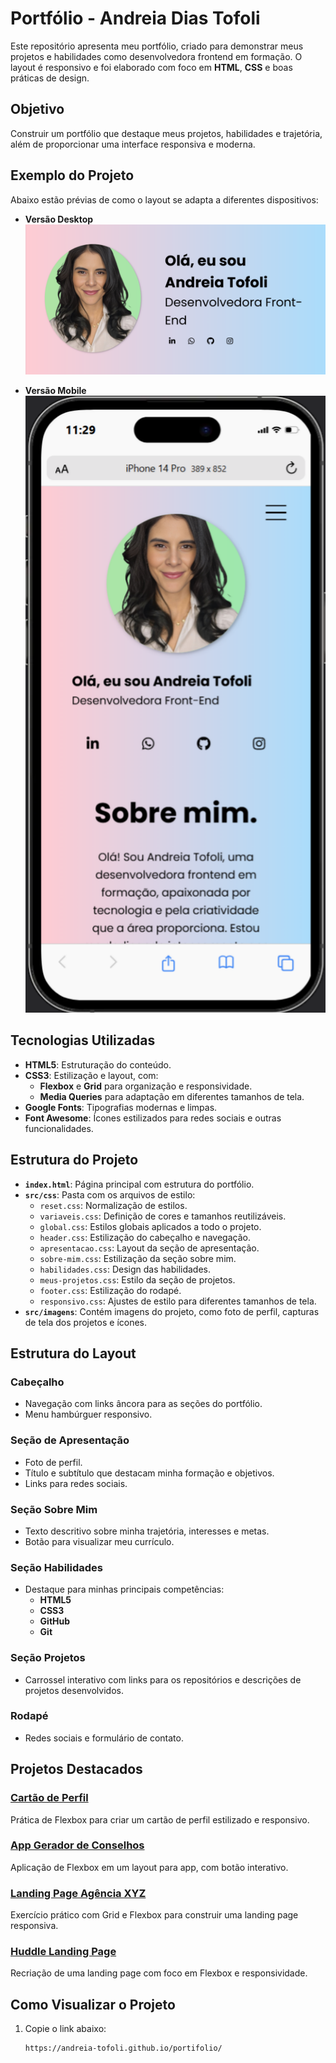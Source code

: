# Portfólio - Andreia Dias Tofoli

Este repositório apresenta meu portfólio, criado para demonstrar meus projetos e habilidades como desenvolvedora frontend em formação. O layout é responsivo e foi elaborado com foco em **HTML**, **CSS** e boas práticas de design.

## Objetivo
Construir um portfólio que destaque meus projetos, habilidades e trajetória, além de proporcionar uma interface responsiva e moderna.

## Exemplo do Projeto
Abaixo estão prévias de como o layout se adapta a diferentes dispositivos:

- **Versão Desktop**  
  ![Versão Desktop](src/imagens/versao-desktop.png)

- **Versão Mobile**  
  ![Versão Mobile](src/imagens/versao-mobile.png)

## Tecnologias Utilizadas
- **HTML5**: Estruturação do conteúdo.
- **CSS3**: Estilização e layout, com:
  - **Flexbox** e **Grid** para organização e responsividade.
  - **Media Queries** para adaptação em diferentes tamanhos de tela.
- **Google Fonts**: Tipografias modernas e limpas.
- **Font Awesome**: Ícones estilizados para redes sociais e outras funcionalidades.

## Estrutura do Projeto
- **`index.html`**: Página principal com estrutura do portfólio.
- **`src/css`**: Pasta com os arquivos de estilo:
  - `reset.css`: Normalização de estilos.
  - `variaveis.css`: Definição de cores e tamanhos reutilizáveis.
  - `global.css`: Estilos globais aplicados a todo o projeto.
  - `header.css`: Estilização do cabeçalho e navegação.
  - `apresentacao.css`: Layout da seção de apresentação.
  - `sobre-mim.css`: Estilização da seção sobre mim.
  - `habilidades.css`: Design das habilidades.
  - `meus-projetos.css`: Estilo da seção de projetos.
  - `footer.css`: Estilização do rodapé.
  - `responsivo.css`: Ajustes de estilo para diferentes tamanhos de tela.
- **`src/imagens`**: Contém imagens do projeto, como foto de perfil, capturas de tela dos projetos e ícones.

## Estrutura do Layout
### **Cabeçalho**
- Navegação com links âncora para as seções do portfólio.
- Menu hambúrguer responsivo.

### **Seção de Apresentação**
- Foto de perfil.
- Título e subtítulo que destacam minha formação e objetivos.
- Links para redes sociais.

### **Seção Sobre Mim**
- Texto descritivo sobre minha trajetória, interesses e metas.
- Botão para visualizar meu currículo.

### **Seção Habilidades**
- Destaque para minhas principais competências:
  - **HTML5**
  - **CSS3**
  - **GitHub**
  - **Git**

### **Seção Projetos**
- Carrossel interativo com links para os repositórios e descrições de projetos desenvolvidos.

### **Rodapé**
- Redes sociais e formulário de contato.

## Projetos Destacados
### [Cartão de Perfil](https://github.com/andreia-tofoli/aula-cartao-perfil)
Prática de Flexbox para criar um cartão de perfil estilizado e responsivo.

### [App Gerador de Conselhos](https://github.com/andreia-tofoli/app-gerador-conselhos)
Aplicação de Flexbox em um layout para app, com botão interativo.

### [Landing Page Agência XYZ](https://github.com/andreia-tofoli/exercicio-landing-page)
Exercício prático com Grid e Flexbox para construir uma landing page responsiva.

### [Huddle Landing Page](https://github.com/andreia-tofoli/projeto-huddle)
Recriação de uma landing page com foco em Flexbox e responsividade.

## Como Visualizar o Projeto
1. Copie o link abaixo:
   ```bash
   https://andreia-tofoli.github.io/portifolio/
